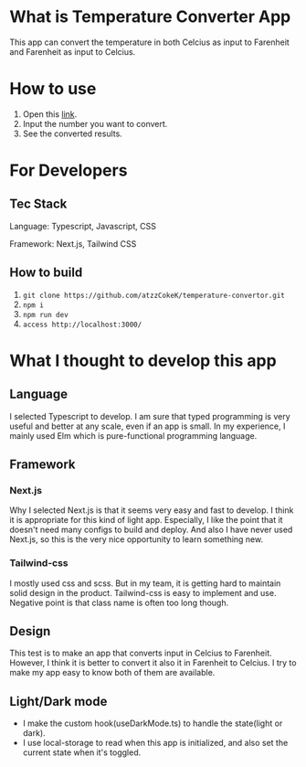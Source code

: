 # What is Temperature Converter App

This app can convert the temperature in both Celcius as input to Farenheit and Farenheit as input to Celcius.

# How to use

1. Open this [link](https://a2c-temperature-convertor.vercel.app/).
2. Input the number you want to convert.
3. See the converted results.

# For Developers

## Tec Stack

Language: Typescript, Javascript, CSS

Framework: Next.js, Tailwind CSS

## How to build

1. `git clone https://github.com/atzzCokeK/temperature-convertor.git`
2. `npm i`
3. `npm run dev`
4. `access http://localhost:3000/`

# What I thought to develop this app

## Language

I selected Typescript to develop. I am sure that typed programming is very useful and better at any scale, even if an app is small.
In my experience, I mainly used Elm which is pure-functional programming language.

## Framework

### Next.js

Why I selected Next.js is that it seems very easy and fast to develop. I think it is appropriate for this kind of light app. Especially, I like the point that it doesn't need many configs to build and deploy. And also I have never used Next.js, so this is the very nice opportunity to learn something new.

### Tailwind-css

I mostly used css and scss. But in my team, it is getting hard to maintain solid design in the product. Tailwind-css is easy to implement and use. Negative point is that class name is often too long though.

## Design

This test is to make an app that converts input in Celcius to Farenheit. However, I think it is better to convert it also it in Farenheit to Celcius. I try to make my app easy to know both of them are available.

## Light/Dark mode

- I make the custom hook(useDarkMode.ts) to handle the state(light or dark).
- I use local-storage to read when this app is initialized, and also set the current state when it's toggled.
